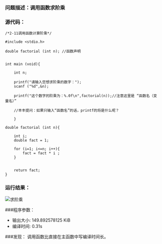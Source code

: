 ### 问题描述：调用函数求阶乘

### 源代码： 
     
	/*2-11调用函数计算阶乘*/

	#include <stdio.h>
	
	double factorial (int n); //函数声明 
	
	
	int main (void){
	
		int n;
	
		printf("请输入您想求阶乘的数字："); 
		scanf ("%d",&n);
		
		printf("这个数字的阶乘为：%.0f\n",factorial(n));//注意这里是 “函数名（变量名）” 
		
		//丰丰提问：如果只输入“函数名”的话，printf的将是什么呢？
		
		}
	
	double factorial (int n){
	
		int i;
		double fact = 1;
	
		for (i=1; i<=n; i++){
			fact = fact * i ;
		}
			
	
		return fact;
	}



### 运行结果：
![求阶乘](https://upload-images.jianshu.io/upload_images/6770220-caec430a4e0b40c5.png?imageMogr2/auto-orient/strip%7CimageView2/2/w/1240)


###程序参数：

- 输出大小: 149.892578125 KiB
- 编译时间: 0.31s

###发现：
调用函数比直接在主函数中写编译时间长。